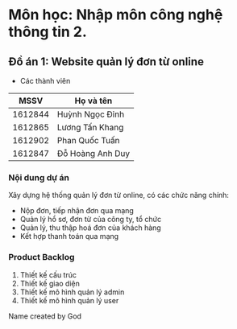 # Môn học: Nhập môn công nghệ thông tin 2.
## Đồ án 1: Website quản lý đơn từ online
* Các thành viên

MSSV    | Họ và tên
------- | -----------------
1612844 | Huỳnh Ngọc Đỉnh
1612865 | Lương Tấn Khang
1612902 | Phan Quốc Tuấn
1612847 | Đỗ Hoàng Anh Duy

### Nội dung dự án

Xây dựng hệ thống quản lý đơn từ online, có các chức năng chính:

- Nộp đơn, tiếp nhận đơn qua mạng 
- Quản lý hồ sơ, đơn từ của công ty, tổ chức 
- Quản lý, thu thập hoá đơn của khách hàng
- Kết hợp thanh toán qua mạng 

### Product Backlog

1. Thiết kế cấu trúc
2. Thiết kế giao diện
3. Thiết kế mô hình quản lý admin
4. Thiết kế mô hình quản lý user

Name created by God
